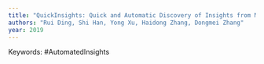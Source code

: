 ```yaml
---
title: "QuickInsights: Quick and Automatic Discovery of Insights from Multi-Dimensional Data"
authors: "Rui Ding, Shi Han, Yong Xu, Haidong Zhang, Dongmei Zhang"
year: 2019
---
```


Keywords: #AutomatedInsights 
